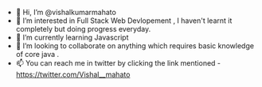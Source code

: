 - 👋 Hi, I’m @vishalkumarmahato
- 👀 I’m interested in Full Stack Web Devlopement , I haven't learnt it completely but doing progress everyday.
- 🌱 I’m currently learning Javascript
- 💞️ I’m looking to collaborate on anything which requires basic knowledge of core java .
- 📫 You can reach me in twitter by clicking the link mentioned  - https://twitter.com/Vishal__mahato

<!---
vishalkumarmahato/vishalkumarmahato is a ✨ special ✨ repository because its `README.md` (this file) appears on your GitHub profile.
You can click the Preview link to take a look at your changes.
--->
